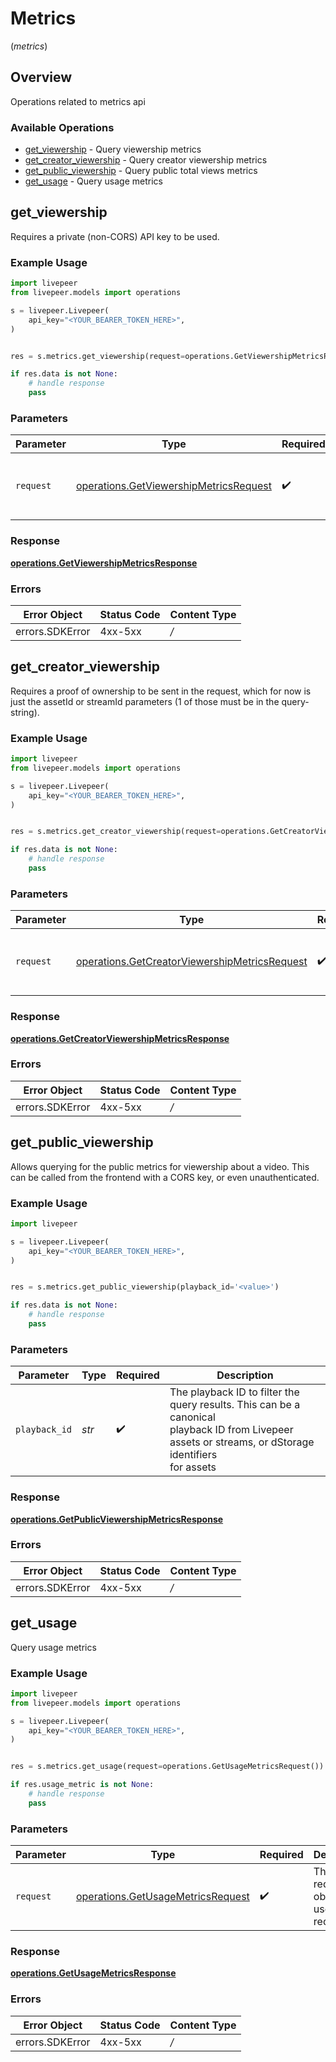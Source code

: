 # Metrics
(*metrics*)

## Overview

Operations related to metrics api

### Available Operations

* [get_viewership](#get_viewership) - Query viewership metrics
* [get_creator_viewership](#get_creator_viewership) - Query creator viewership metrics
* [get_public_viewership](#get_public_viewership) - Query public total views metrics
* [get_usage](#get_usage) - Query usage metrics

## get_viewership

Requires a private (non-CORS) API key to be used.


### Example Usage

```python
import livepeer
from livepeer.models import operations

s = livepeer.Livepeer(
    api_key="<YOUR_BEARER_TOKEN_HERE>",
)


res = s.metrics.get_viewership(request=operations.GetViewershipMetricsRequest())

if res.data is not None:
    # handle response
    pass

```

### Parameters

| Parameter                                                                                        | Type                                                                                             | Required                                                                                         | Description                                                                                      |
| ------------------------------------------------------------------------------------------------ | ------------------------------------------------------------------------------------------------ | ------------------------------------------------------------------------------------------------ | ------------------------------------------------------------------------------------------------ |
| `request`                                                                                        | [operations.GetViewershipMetricsRequest](../../models/operations/getviewershipmetricsrequest.md) | :heavy_check_mark:                                                                               | The request object to use for the request.                                                       |


### Response

**[operations.GetViewershipMetricsResponse](../../models/operations/getviewershipmetricsresponse.md)**
### Errors

| Error Object    | Status Code     | Content Type    |
| --------------- | --------------- | --------------- |
| errors.SDKError | 4xx-5xx         | */*             |

## get_creator_viewership

Requires a proof of ownership to be sent in the request, which for now is just the assetId or streamId parameters (1 of those must be in the query-string).


### Example Usage

```python
import livepeer
from livepeer.models import operations

s = livepeer.Livepeer(
    api_key="<YOUR_BEARER_TOKEN_HERE>",
)


res = s.metrics.get_creator_viewership(request=operations.GetCreatorViewershipMetricsRequest())

if res.data is not None:
    # handle response
    pass

```

### Parameters

| Parameter                                                                                                      | Type                                                                                                           | Required                                                                                                       | Description                                                                                                    |
| -------------------------------------------------------------------------------------------------------------- | -------------------------------------------------------------------------------------------------------------- | -------------------------------------------------------------------------------------------------------------- | -------------------------------------------------------------------------------------------------------------- |
| `request`                                                                                                      | [operations.GetCreatorViewershipMetricsRequest](../../models/operations/getcreatorviewershipmetricsrequest.md) | :heavy_check_mark:                                                                                             | The request object to use for the request.                                                                     |


### Response

**[operations.GetCreatorViewershipMetricsResponse](../../models/operations/getcreatorviewershipmetricsresponse.md)**
### Errors

| Error Object    | Status Code     | Content Type    |
| --------------- | --------------- | --------------- |
| errors.SDKError | 4xx-5xx         | */*             |

## get_public_viewership

Allows querying for the public metrics for viewership about a video.
This can be called from the frontend with a CORS key, or even
unauthenticated.


### Example Usage

```python
import livepeer

s = livepeer.Livepeer(
    api_key="<YOUR_BEARER_TOKEN_HERE>",
)


res = s.metrics.get_public_viewership(playback_id='<value>')

if res.data is not None:
    # handle response
    pass

```

### Parameters

| Parameter                                                                                                                                             | Type                                                                                                                                                  | Required                                                                                                                                              | Description                                                                                                                                           |
| ----------------------------------------------------------------------------------------------------------------------------------------------------- | ----------------------------------------------------------------------------------------------------------------------------------------------------- | ----------------------------------------------------------------------------------------------------------------------------------------------------- | ----------------------------------------------------------------------------------------------------------------------------------------------------- |
| `playback_id`                                                                                                                                         | *str*                                                                                                                                                 | :heavy_check_mark:                                                                                                                                    | The playback ID to filter the query results. This can be a canonical<br/>playback ID from Livepeer assets or streams, or dStorage identifiers<br/>for assets<br/> |


### Response

**[operations.GetPublicViewershipMetricsResponse](../../models/operations/getpublicviewershipmetricsresponse.md)**
### Errors

| Error Object    | Status Code     | Content Type    |
| --------------- | --------------- | --------------- |
| errors.SDKError | 4xx-5xx         | */*             |

## get_usage

Query usage metrics

### Example Usage

```python
import livepeer
from livepeer.models import operations

s = livepeer.Livepeer(
    api_key="<YOUR_BEARER_TOKEN_HERE>",
)


res = s.metrics.get_usage(request=operations.GetUsageMetricsRequest())

if res.usage_metric is not None:
    # handle response
    pass

```

### Parameters

| Parameter                                                                              | Type                                                                                   | Required                                                                               | Description                                                                            |
| -------------------------------------------------------------------------------------- | -------------------------------------------------------------------------------------- | -------------------------------------------------------------------------------------- | -------------------------------------------------------------------------------------- |
| `request`                                                                              | [operations.GetUsageMetricsRequest](../../models/operations/getusagemetricsrequest.md) | :heavy_check_mark:                                                                     | The request object to use for the request.                                             |


### Response

**[operations.GetUsageMetricsResponse](../../models/operations/getusagemetricsresponse.md)**
### Errors

| Error Object    | Status Code     | Content Type    |
| --------------- | --------------- | --------------- |
| errors.SDKError | 4xx-5xx         | */*             |
